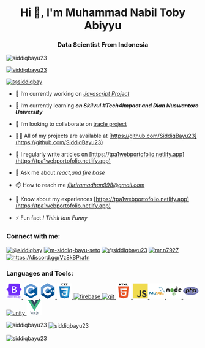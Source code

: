 <h1 align="center">Hi 👋, I'm Muhammad Nabil Toby Abiyyu</h1>
<h3 align="center">Data Scientist From Indonesia</h3>

<p align="left"> <img src="https://komarev.com/ghpvc/?username=siddiqbayu23&label=Profile%20views&color=0e75b6&style=flat" alt="siddiqbayu23" /> </p>

<p align="left"> <a href="https://github.com/ryo-ma/github-profile-trophy"><img src="https://github-profile-trophy.vercel.app/?username=siddiqbayu23" alt="siddiqbayu23" /></a> </p>

<p align="left"> <a href="https://twitter.com/@siddiqbay" target="blank"><img src="https://img.shields.io/twitter/follow/@siddiqbay?logo=twitter&style=for-the-badge" alt="@siddiqbay" /></a> </p>

- 🔭 I’m currently working on [*Javascript Project*](https://tracle.netlify.app/)

- 🌱 I’m currently learning ***on Skilvul #Tech4Impact and Dian Nuswantoro University***

- 👯 I’m looking to collaborate on [tracle project](https://tracle.netlify.app/)

- 👨‍💻 All of my projects are available at [https://github.com/SiddiqBayu23](https://github.com/SiddiqBayu23)

- 📝 I regularly write articles on [https://tpa1webportofolio.netlify.app](https://tpa1webportofolio.netlify.app)

- 💬 Ask me about *react,and fire base*

- 📫 How to reach me *fikriramadhan998@gmail.com*

- 📄 Know about my experiences [https://tpa1webportofolio.netlify.app](https://tpa1webportofolio.netlify.app)

- ⚡ Fun fact *I Think Iam Funny*

<h3 align="left">Connect with me:</h3>
<p align="left">
<a href="https://twitter.com/@siddiqbay" target="blank"><img align="center" src="https://raw.githubusercontent.com/rahuldkjain/github-profile-readme-generator/master/src/images/icons/Social/twitter.svg" alt="@siddiqbay" height="30" width="40" /></a>
<a href="https://linkedin.com/in/m-siddiq-bayu-seto" target="blank"><img align="center" src="https://raw.githubusercontent.com/rahuldkjain/github-profile-readme-generator/master/src/images/icons/Social/linked-in-alt.svg" alt="m-siddiq-bayu-seto" height="30" width="40" /></a>
<a href="https://instagram.com/@siddiqbayu23" target="blank"><img align="center" src="https://raw.githubusercontent.com/rahuldkjain/github-profile-readme-generator/master/src/images/icons/Social/instagram.svg" alt="@siddiqbayu23" height="30" width="40" /></a>
<a href="https://www.youtube.com/c/mr.n" target="blank"><img align="center" src="https://raw.githubusercontent.com/rahuldkjain/github-profile-readme-generator/master/src/images/icons/Social/youtube.svg" alt="mr.n7927" height="30" width="40" /></a>
<a href="https://discord.gg/https://discord.gg/Vz8kBPrafn" target="blank"><img align="center" src="https://raw.githubusercontent.com/rahuldkjain/github-profile-readme-generator/master/src/images/icons/Social/discord.svg" alt="https://discord.gg/Vz8kBPrafn" height="30" width="40" /></a>
</p>

<h3 align="left">Languages and Tools:</h3>
<p align="left"> <a href="https://getbootstrap.com" target="_blank" rel="noreferrer"> <img src="https://raw.githubusercontent.com/devicons/devicon/master/icons/bootstrap/bootstrap-plain-wordmark.svg" alt="bootstrap" width="40" height="40"/> </a> <a href="https://www.cprogramming.com/" target="_blank" rel="noreferrer"> <img src="https://raw.githubusercontent.com/devicons/devicon/master/icons/c/c-original.svg" alt="c" width="40" height="40"/> </a> <a href="https://www.w3schools.com/cpp/" target="_blank" rel="noreferrer"> <img src="https://raw.githubusercontent.com/devicons/devicon/master/icons/cplusplus/cplusplus-original.svg" alt="cplusplus" width="40" height="40"/> </a> <a href="https://www.w3schools.com/css/" target="_blank" rel="noreferrer"> <img src="https://raw.githubusercontent.com/devicons/devicon/master/icons/css3/css3-original-wordmark.svg" alt="css3" width="40" height="40"/> </a> <a href="https://firebase.google.com/" target="_blank" rel="noreferrer"> <img src="https://www.vectorlogo.zone/logos/firebase/firebase-icon.svg" alt="firebase" width="40" height="40"/> </a> <a href="https://git-scm.com/" target="_blank" rel="noreferrer"> <img src="https://www.vectorlogo.zone/logos/git-scm/git-scm-icon.svg" alt="git" width="40" height="40"/> </a> <a href="https://www.w3.org/html/" target="_blank" rel="noreferrer"> <img src="https://raw.githubusercontent.com/devicons/devicon/master/icons/html5/html5-original-wordmark.svg" alt="html5" width="40" height="40"/> </a> <a href="https://developer.mozilla.org/en-US/docs/Web/JavaScript" target="_blank" rel="noreferrer"> <img src="https://raw.githubusercontent.com/devicons/devicon/master/icons/javascript/javascript-original.svg" alt="javascript" width="40" height="40"/> </a> <a href="https://www.mysql.com/" target="_blank" rel="noreferrer"> <img src="https://raw.githubusercontent.com/devicons/devicon/master/icons/mysql/mysql-original-wordmark.svg" alt="mysql" width="40" height="40"/> </a> <a href="https://nodejs.org" target="_blank" rel="noreferrer"> <img src="https://raw.githubusercontent.com/devicons/devicon/master/icons/nodejs/nodejs-original-wordmark.svg" alt="nodejs" width="40" height="40"/> </a> <a href="https://www.php.net" target="_blank" rel="noreferrer"> <img src="https://raw.githubusercontent.com/devicons/devicon/master/icons/php/php-original.svg" alt="php" width="40" height="40"/> </a> <a href="https://unity.com/" target="_blank" rel="noreferrer"> <img src="https://www.vectorlogo.zone/logos/unity3d/unity3d-icon.svg" alt="unity" width="40" height="40"/> </a> <a href="https://vuejs.org/" target="_blank" rel="noreferrer"> <img src="https://raw.githubusercontent.com/devicons/devicon/master/icons/vuejs/vuejs-original-wordmark.svg" alt="vuejs" width="40" height="40"/> </a> </p>

<p><img align="left" src="https://github-readme-stats.vercel.app/api/top-langs?username=siddiqbayu23&show_icons=true&locale=en&layout=compact" alt="siddiqbayu23" /></p>

<p>&nbsp;<img align="center" src="https://github-readme-stats.vercel.app/api?username=siddiqbayu23&show_icons=true&locale=en" alt="siddiqbayu23" /></p>

<p><img align="center" src="https://github-readme-streak-stats.herokuapp.com/?user=siddiqbayu23&" alt="siddiqbayu23" /></p>
